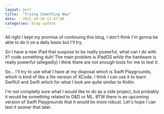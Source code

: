 ```yaml
---
layout: post
title:  "Trying Something New"
date:   2021-10-28 12:47:00
categories: blog update
---
```

All right I kept my promise of continuing this blog, I don't think I'm gonna be able to do it on a daily
basis but I'll try.

So I have a new iPad that suspose to be really powerful, what can I do with it? code something duh!
The main problem is iPadOS while the hardware is really powerful (allegedly) I think there are not enough
tools for me to test it.

So... I'll try to use what I have at my disposal which is Swift Playgrounds, which is kind of like a lite
version of XCode. I think I can use it to learn SwiftUI and Swift which for what I look are quite similar
to Kotlin.

I'm not completly sure what I would like to do as a side project, but probably it would be something related
to D&D or ML. BTW there is an upcoming version of Swift Playgrounds that it would be more robust. Let's hope
I can test it sooner that later.
